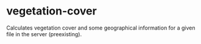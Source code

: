 # vegetation-cover
Calculates vegetation cover and some geographical information for a given file in the server (preexisting).
